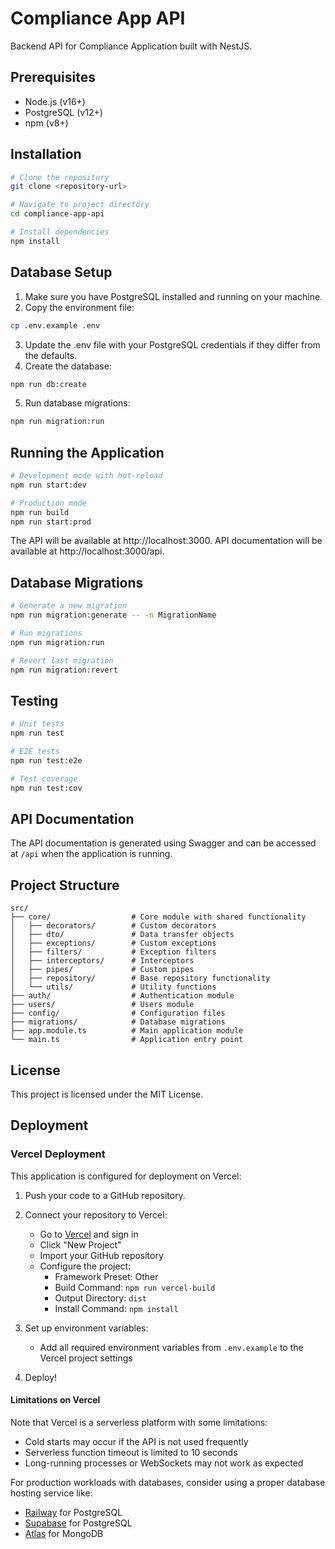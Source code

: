 # Compliance App API

Backend API for Compliance Application built with NestJS.

## Prerequisites

- Node.js (v16+)
- PostgreSQL (v12+)
- npm (v8+)

## Installation

```bash
# Clone the repository
git clone <repository-url>

# Navigate to project directory
cd compliance-app-api

# Install dependencies
npm install
```

## Database Setup

1. Make sure you have PostgreSQL installed and running on your machine.
2. Copy the environment file:

```bash
cp .env.example .env
```

3. Update the .env file with your PostgreSQL credentials if they differ from the defaults.
4. Create the database:

```bash
npm run db:create
```

5. Run database migrations:

```bash
npm run migration:run
```

## Running the Application

```bash
# Development mode with hot-reload
npm run start:dev

# Production mode
npm run build
npm run start:prod
```

The API will be available at http://localhost:3000.
API documentation will be available at http://localhost:3000/api.

## Database Migrations

```bash
# Generate a new migration
npm run migration:generate -- -n MigrationName

# Run migrations
npm run migration:run

# Revert last migration
npm run migration:revert
```

## Testing

```bash
# Unit tests
npm run test

# E2E tests
npm run test:e2e

# Test coverage
npm run test:cov
```

## API Documentation

The API documentation is generated using Swagger and can be accessed at `/api` when the application is running.

## Project Structure

```
src/
├── core/                  # Core module with shared functionality
│   ├── decorators/        # Custom decorators
│   ├── dto/               # Data transfer objects
│   ├── exceptions/        # Custom exceptions
│   ├── filters/           # Exception filters
│   ├── interceptors/      # Interceptors
│   ├── pipes/             # Custom pipes
│   ├── repository/        # Base repository functionality
│   └── utils/             # Utility functions
├── auth/                  # Authentication module
├── users/                 # Users module
├── config/                # Configuration files
├── migrations/            # Database migrations
├── app.module.ts          # Main application module
└── main.ts                # Application entry point
```

## License

This project is licensed under the MIT License.

## Deployment

### Vercel Deployment

This application is configured for deployment on Vercel:

1. Push your code to a GitHub repository.

2. Connect your repository to Vercel:

   - Go to [Vercel](https://vercel.com) and sign in
   - Click "New Project"
   - Import your GitHub repository
   - Configure the project:
     - Framework Preset: Other
     - Build Command: `npm run vercel-build`
     - Output Directory: `dist`
     - Install Command: `npm install`

3. Set up environment variables:

   - Add all required environment variables from `.env.example` to the Vercel project settings

4. Deploy!

#### Limitations on Vercel

Note that Vercel is a serverless platform with some limitations:

- Cold starts may occur if the API is not used frequently
- Serverless function timeout is limited to 10 seconds
- Long-running processes or WebSockets may not work as expected

For production workloads with databases, consider using a proper database hosting service like:

- [Railway](https://railway.app) for PostgreSQL
- [Supabase](https://supabase.com) for PostgreSQL
- [Atlas](https://www.mongodb.com/atlas/database) for MongoDB
